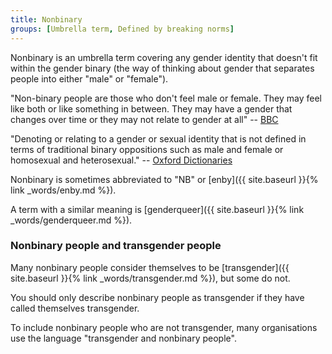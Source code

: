 ```yaml
---
title: Nonbinary
groups: [Umbrella term, Defined by breaking norms]
---
```


Nonbinary is an umbrella term covering any gender identity that doesn't fit within the gender binary (the way of thinking about gender that separates people into either "male" or "female").

"Non-binary people are those who don't feel male or female. They may feel like both or like something in between. They may have a gender that changes over time or they may not relate to gender at all" -- [BBC](http://www.bbc.co.uk/news/magazine-32979297)

"Denoting or relating to a gender or sexual identity that is not defined in terms of traditional binary oppositions such as male and female or homosexual and heterosexual." -- [Oxford Dictionaries](https://en.oxforddictionaries.com/definition/us/nonbinary)

Nonbinary is sometimes abbreviated to "NB" or [enby]({{ site.baseurl }}{% link _words/enby.md %}).

A term with a similar meaning is [genderqueer]({{ site.baseurl }}{% link _words/genderqueer.md %}).

### Nonbinary people and transgender people

Many nonbinary people consider themselves to be [transgender]({{ site.baseurl }}{% link _words/transgender.md %}), but some do not.

You should only describe nonbinary people as transgender if they have called themselves transgender.

To include nonbinary people who are not transgender, many organisations use the language "transgender and nonbinary people".